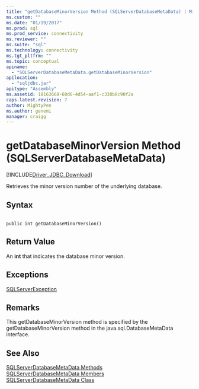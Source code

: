 ```yaml
---
title: "getDatabaseMinorVersion Method (SQLServerDatabaseMetaData) | Microsoft Docs"
ms.custom: ""
ms.date: "01/19/2017"
ms.prod: sql
ms.prod_service: connectivity
ms.reviewer: ""
ms.suite: "sql"
ms.technology: connectivity
ms.tgt_pltfrm: ""
ms.topic: conceptual
apiname: 
  - "SQLServerDatabaseMetaData.getDatabaseMinorVersion"
apilocation: 
  - "sqljdbc.jar"
apitype: "Assembly"
ms.assetid: 18163668-60d6-4d54-aaf1-c338b8c90f2a
caps.latest.revision: 7
author: MightyPen
ms.author: genemi
manager: craigg
---
```

# getDatabaseMinorVersion Method (SQLServerDatabaseMetaData)
[!INCLUDE[Driver_JDBC_Download](../../../includes/driver_jdbc_download.md)]

  Retrieves the minor version number of the underlying database.  
  
## Syntax  
  
```  
  
public int getDatabaseMinorVersion()  
```  
  
## Return Value  
 An **int** that indicates the database minor version.  
  
## Exceptions  
 [SQLServerException](../../../connect/jdbc/reference/sqlserverexception-class.md)  
  
## Remarks  
 This getDatabaseMinorVersion method is specified by the getDatabaseMinorVersion method in the java.sql.DatabaseMetaData interface.  
  
## See Also  
 [SQLServerDatabaseMetaData Methods](../../../connect/jdbc/reference/sqlserverdatabasemetadata-methods.md)   
 [SQLServerDatabaseMetaData Members](../../../connect/jdbc/reference/sqlserverdatabasemetadata-members.md)   
 [SQLServerDatabaseMetaData Class](../../../connect/jdbc/reference/sqlserverdatabasemetadata-class.md)  
  
  
